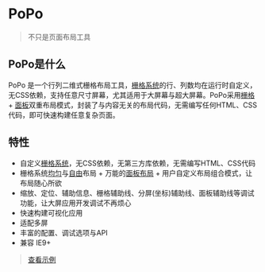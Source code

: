 # PoPo

> 不只是页面布局工具

## PoPo是什么

PoPo 是一个行列二维式栅格布局工具，[栅格系统](/zh-cn/grid)的行、列数均在运行时自定义，无CSS依赖，支持任意尺寸屏幕，尤其适用于大屏幕与超大屏幕。PoPo采用[栅格](/zh-cn/layout.md) + [面板](/zh-cn/panel.md)双重布局模式，封装了与内容无关的布局代码，无需编写任何HTML、CSS代码，即可快速构建任意复杂页面。

## 特性

- 自定义[栅格系统](/zh-cn/grid)，无CSS依赖，无第三方库依赖，无需编写HTML、CSS代码
- 栅格系统[均匀](/zh-cn/layout?id=%e5%9d%87%e5%8c%80%e5%b8%83%e5%b1%80)与[自由](/zh-cn/layout?id=%e8%87%aa%e7%94%b1%e5%b8%83%e5%b1%80)布局 + 万能的[面板布局](/zh-cn/panel.md) + 用户自定义布局组合模式，让布局随心所欲
- 缩放、定位、辅助信息、栅格辅助线、分屏(坐标)辅助线、面板辅助线等调试功能，让大屏应用开发调试不再烦心
- 快速构建可视化应用
- 适配多屏
- 丰富的配置、调试选项与API
- 兼容 IE9+


> [查看示例](https://shunok.github.io/popo/examples/index.html)